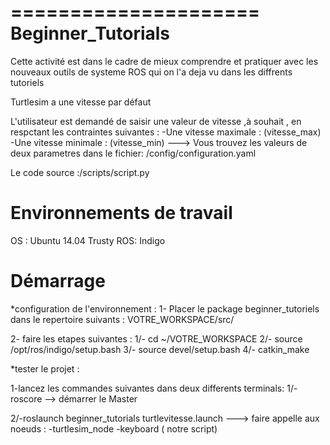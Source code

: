=====================
Beginner_Tutorials
=====================
Cette activité est dans le cadre de mieux comprendre et pratiquer avec les nouveaux outils de systeme ROS qui on l'a deja vu dans les diffrents tutoriels  

Turtlesim a une vitesse par défaut

L'utilisateur est demandé de saisir une valeur de vitesse ,à souhait , en respctant les contraintes suivantes :
-Une vitesse maximale : (vitesse_max)  
-Une vitesse minimale : (vitesse_min) 
---> Vous trouvez les valeurs de deux parametres dans le fichier: /config/configuration.yaml

Le code source :/scripts/script.py 


Environnements de travail
=========================
OS : Ubuntu 14.04 Trusty
ROS: Indigo

Démarrage
============
*configuration de l'environnement :
 1- Placer le package beginner_tutoriels dans le repertoire suivants : VOTRE_WORKSPACE/src/
 
 2- faire les etapes suivantes :
  1/- cd ~/VOTRE_WORKSPACE
  2/- source /opt/ros/indigo/setup.bash
  3/- source devel/setup.bash
  4/- catkin_make 
  
*tester le projet :

 1-lancez les commandes suivantes dans deux differents terminals:
  1/-roscore --> démarrer le Master 

  2/-roslaunch beginner_tutorials turtlevitesse.launch ---> faire appelle aux      noeuds :
       -turtlesim_node
       -keyboard ( notre script)

 

